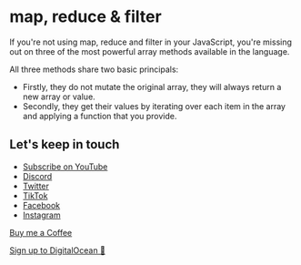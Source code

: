 # map, reduce & filter 
If you're not using map, reduce and filter in your JavaScript, you're missing out on three of the most powerful array methods available in the language.

All three methods share two basic principals:

- Firstly, they do not mutate the original array, they will always return a new array or value.
- Secondly, they get their values by iterating over each item in the array and applying a function that you provide.

## Let's keep in touch
- [Subscribe on YouTube](https://www.youtube.com/TomDoesTech)
- [Discord](https://discord.gg/4ae2Esm6P7)
- [Twitter](https://twitter.com/tomdoes_tech)
- [TikTok](https://www.tiktok.com/@tomdoestech)
- [Facebook](https://www.facebook.com/tomdoestech)
- [Instagram](https://www.instagram.com/tomdoestech)

[Buy me a Coffee](https://www.buymeacoffee.com/tomn)

[Sign up to DigitalOcean 💖](https://m.do.co/c/1b74cb8c56f4)
